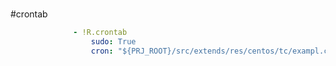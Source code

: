 #

#crontab 

``` yaml
              - !R.crontab
                  sudo: True
                  cron: "${PRJ_ROOT}/src/extends/res/centos/tc/exampl.cron"
```
